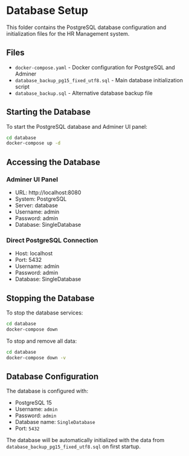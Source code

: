 # Database Setup

This folder contains the PostgreSQL database configuration and initialization files for the HR Management system.

## Files

- `docker-compose.yaml` - Docker configuration for PostgreSQL and Adminer
- `database_backup_pg15_fixed_utf8.sql` - Main database initialization script
- `database_backup.sql` - Alternative database backup file

## Starting the Database

To start the PostgreSQL database and Adminer UI panel:

```bash
cd database
docker-compose up -d
```

## Accessing the Database

### Adminer UI Panel
- URL: http://localhost:8080
- System: PostgreSQL
- Server: database
- Username: admin
- Password: admin
- Database: SingleDatabase

### Direct PostgreSQL Connection
- Host: localhost
- Port: 5432
- Username: admin
- Password: admin
- Database: SingleDatabase

## Stopping the Database

To stop the database services:

```bash
cd database
docker-compose down
```

To stop and remove all data:

```bash
cd database
docker-compose down -v
```

## Database Configuration

The database is configured with:
- PostgreSQL 15
- Username: `admin`
- Password: `admin`
- Database name: `SingleDatabase`
- Port: `5432`

The database will be automatically initialized with the data from `database_backup_pg15_fixed_utf8.sql` on first startup.
